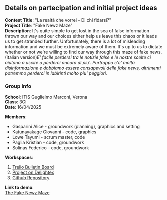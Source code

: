 ## Details on partecipation and initial project ideas
**Contest Title**: "La realtà che vorrei - Di chi fidarsi?"  
**Project Title**:  "Fake Newz Maze"  
**Description**:  It's quite simple to get lost in the sea of false information thrown our way and our choices either help us leave this chaos or it leads us to get stranded further. Unfortunately, there is a lot of misleading information and we must be extremely aware of them. It's up to us to dictate whether or not we're willing to find our way through this maze of fake news.  
(Italian version)*E' facile perdersi tra le notizie false e le nostre scelte ci aiutano a uscire o perderci ancora di piu'. Purtroppo c'e' molta disinformazione e dobbiamo essere consapevoli delle fake news, altrimenti potremmo perderci in labirinti molto piu' peggiori.*  
### Group Info  
**School**:  ITIS Guglielmo Marconi, Verona  
**Class**:  3Gi  
**Date**:  16/04/2025  

**Members**:
* Gasparini Alice - groundwork (planning), graphics and setting
* Katunayakage Giovanni - code, graphics
* Lowe Tayumi - scrum master, code
* Paglia Kristian - code, groundwork
* Solinas Federico - code, groundwork

**Workspaces**:
1. [Trello Bulletin Board](https://trello.com/invite/b/67d9a3a82a1cf681eb35f2bb/ATTI53cbcec559af3170f022b3ff6208deb7585EDD11/gruppo-2-informatica) 
2. [Project on Delightex](https://studio.code.org/projects/gamelab/0pTArjaPobcq-t2HkMXAMVNSfvEOWjEyiQdbj8CMBWw)
3. [Github Repository](https://github.com/Lowe-Tayumi/-La-realt-che-vorrei---Di-chi-fidarsi-)

**Link to demo**:  
[The Fake Newz Maze](https://edu.delightex.com/JCT-VWV)  

